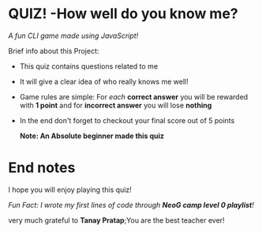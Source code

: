 # QUIZ! -How well do you know me? 

*A fun CLI game made using JavaScript!*

Brief info about this Project:

- This quiz contains questions related to me

- It will give a clear idea of who really knows me well!

- Game rules are simple: For *each* **correct answer** you will be rewarded with **1 point** and for **incorrect answer** you will lose **nothing**

- In the end don't forget to checkout your final score out of 5 points

  **Note: An Absolute beginner made this quiz**

# End notes

I hope you will enjoy playing this quiz!

*Fun Fact: I wrote my first lines of code through **NeoG camp level 0 playlist**!*

very much grateful to **Tanay Pratap**;You are the best teacher ever!

